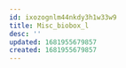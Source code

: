 ```yaml
---
id: ixozognlm44nkdy3h1w33w9
title: Misc_biobox_l
desc: ''
updated: 1681955679857
created: 1681955679857
---
```

